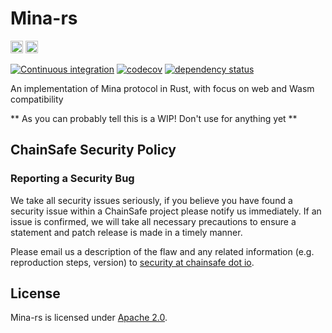 # Mina-rs

[<img alt="Apache License" src="https://img.shields.io/badge/License-Apache%202.0-blue.svg?style=for-the-badge" height="20">](https://opensource.org/licenses/Apache-2.0)
[<img alt="Discord" src="https://img.shields.io/discord/593655374469660673.svg?style=for-the-badge&label=Discord&logo=discord" height="20">](https://discord.gg/Vx4uHpNM)

[![Continuous integration](https://github.com/ChainSafe/mina-rs/actions/workflows/build-and-test.yml/badge.svg?branch=main)](https://github.com/ChainSafe/mina-rs/actions/workflows/build-and-test.yml)
[![codecov](https://codecov.io/gh/ChainSafe/mina-rs/branch/main/graph/badge.svg?token=7YXISNRW48)](https://codecov.io/gh/ChainSafe/mina-rs)
[![dependency status](https://deps.rs/repo/github/ChainSafe/mina-rs/status.svg?style=flat-square)](https://deps.rs/repo/github/ChainSafe/mina-rs)

An implementation of Mina protocol in Rust, with focus on web and Wasm compatibility

** As you can probably tell this is a WIP! Don't use for anything yet **

## ChainSafe Security Policy

### Reporting a Security Bug

We take all security issues seriously, if you believe you have found a security issue within a ChainSafe
project please notify us immediately. If an issue is confirmed, we will take all necessary precautions 
to ensure a statement and patch release is made in a timely manner.

Please email us a description of the flaw and any related information (e.g. reproduction steps, version) to
[security at chainsafe dot io](mailto:security@chainsafe.io).

## License 
Mina-rs is licensed under [Apache 2.0](https://github.com/ChainSafe/mina-rs/blob/main/LICENSE).
